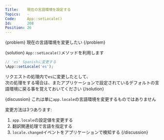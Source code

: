 ```yaml
---
Title:    現在の言語環境を設定する
Topics:   -
Code:     App::setLocale()
Id:       208
Position: 26
---
```


{problem}
現在の言語環境を変更したい
{/problem}

{solution}
`App::setLocale()`メソッドを利用します

```php
// 'es' Spanishに変更する
\App::setLocale('es');
```

リクエストの処理内で`es`に変更したとして、  
次の処理をする場合は、またアプリケーションで設定されているデフォルトの言語環境に戻る事を覚えておいてください
{/solution}

{discussion}
これは単に`app.locale`の言語環境を変更するものではありません

変更方法は3つあります:

1. `app.locale`の設定値を変更する
2. 翻訳関連処理で言語を指定する
3. `locale.changed`イベントをアプリケーションで検知する
{/discussion}
